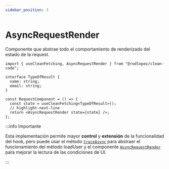 ```yaml
---
sidebar_position: 3
---
```


# AsyncRequestRender

Componente que abstrae todo el comportamiento de renderizado del estado de la request.

```tsx title="RequestComponent.tsx"
import { useCleanFetching, AsyncRequestRender } from "@rodlopez/clean-code";

interface TypeOfResult {
  name: string;
  email: string;
}

const RequestComponent = () => {
  const state = useCleanFetching<TypeOfResult>();
  // highlight-next-line
  return <AsyncRequestRender state={state} />;
};
```

:::info Importante

Esta implementación permite mayor **control** y **extensión** de la funcionalidad del hook, pero puede usar el método [`traceAsync`](#) para abstraer el funcionamiento del método loadUser y el componente [`AsyncRequestRender`](#) para mejorar la lectura de las condiciones de UI.

:::
